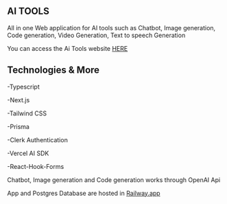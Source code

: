 

## AI TOOLS
All in one Web application for AI tools such as Chatbot, Image generation, Code generation, Video Generation, Text to speech Generation

You can access the Ai Tools website [HERE](https://ai-tools-prod.up.railway.app) 

## Technologies & More
-Typescript

-Next.js

-Tailwind CSS

-Prisma

-Clerk Authentication

-Vercel AI SDK

-React-Hook-Forms


Chatbot, Image generation and Code generation works through OpenAI Api

App and Postgres Database are hosted in [Railway.app](https://railway.app)



